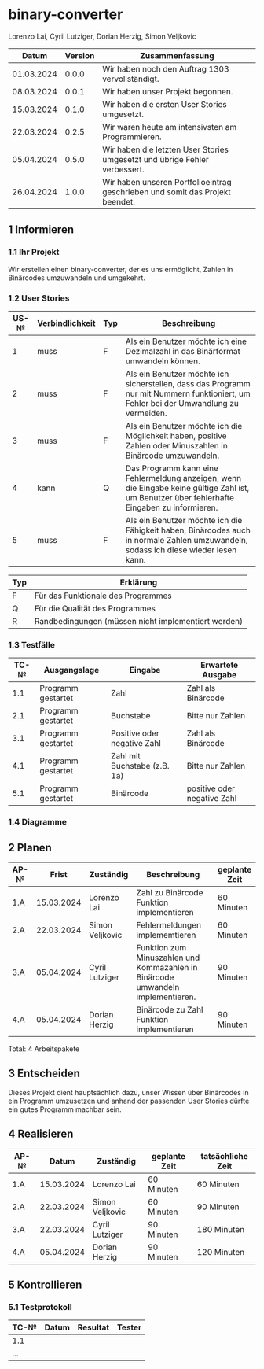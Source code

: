 # binary-converter

Lorenzo Lai, Cyril Lutziger, Dorian Herzig, Simon Veljkovic

| Datum | Version | Zusammenfassung                                              |
| ----- | ------- | ------------------------------------------------------------ |
| 01.03.2024 | 0.0.0 | Wir haben noch den Auftrag 1303 vervollständigt. |
| 08.03.2024 | 0.0.1 | Wir haben unser Projekt begonnen. |
| 15.03.2024 | 0.1.0 | Wir haben die ersten User Stories umgesetzt. |
| 22.03.2024 | 0.2.5 | Wir waren heute am intensivsten am Programmieren. |
| 05.04.2024 | 0.5.0 | Wir haben die letzten User Stories umgesetzt und übrige Fehler verbessert. |
| 26.04.2024 | 1.0.0 | Wir haben unseren Portfolioeintrag geschrieben und somit das Projekt beendet. |

## 1 Informieren

### 1.1 Ihr Projekt

Wir erstellen einen binary-converter, der es uns ermöglicht, Zahlen in Binärcodes umzuwandeln und umgekehrt.

### 1.2 User Stories
| US-№ | Verbindlichkeit | Typ  | Beschreibung                       |
| ---- | --------------- | ---- | ---------------------------------- |
| 1    |      muss       |  F   | Als ein Benutzer möchte ich eine Dezimalzahl in das Binärformat umwandeln können. |
| 2    |      muss       |  F   | Als ein Benutzer möchte ich sicherstellen, dass das Programm nur mit Nummern funktioniert, um Fehler bei der Umwandlung zu vermeiden. |
| 3    |      muss       |  F   | Als ein Benutzer möchte ich die Möglichkeit haben, positive Zahlen oder Minuszahlen in Binärcode umzuwandeln. |
| 4    |      kann       |  Q   | Das Programm kann eine Fehlermeldung anzeigen, wenn die Eingabe keine gültige Zahl ist, um Benutzer über fehlerhafte Eingaben zu informieren. |
| 5    |      muss       |  F   | Als ein Benutzer möchte ich die Fähigkeit haben, Binärcodes auch in normale Zahlen umzuwandeln, sodass ich diese wieder lesen kann. |

| Typ | Erklärung  |
| --- | ------------ |
|  F  |  Für das Funktionale des Programmes                          |
|  Q  |  Für die Qualität des Programmes                             |
|  R  |  Randbedingungen (müssen nicht implementiert werden)         |


### 1.3 Testfälle

| TC-№ | Ausgangslage | Eingabe | Erwartete Ausgabe |
| ---- | ------------ | ------- | ----------------- |
| 1.1  | Programm gestartet | Zahl | Zahl als Binärcode |
| 2.1  | Programm gestartet | Buchstabe | Bitte nur Zahlen |
| 3.1  | Programm gestartet | Positive oder negative Zahl | Zahl als Binärcode |
| 4.1  | Programm gestartet | Zahl mit Buchstabe (z.B. 1a) | Bitte nur Zahlen |
| 5.1  | Programm gestartet | Binärcode | positive oder negative Zahl |


### 1.4 Diagramme


## 2 Planen

| AP-№ | Frist | Zuständig | Beschreibung | geplante Zeit |
| ---- | ----- | --------- | ------------ | ------------- |
| 1.A  | 15.03.2024 | Lorenzo Lai | Zahl zu Binärcode Funktion implementieren | 60 Minuten |
| 2.A  | 22.03.2024 | Simon Veljkovic | Fehlermeldungen implememtieren | 60 Minuten |
| 3.A  | 05.04.2024 | Cyril Lutziger | Funktion zum Minuszahlen und Kommazahlen in Binärcode umwandeln implementieren. | 90 Minuten |
| 4.A  | 05.04.2024 | Dorian Herzig | Binärcode zu Zahl Funktion implementieren | 90 Minuten |

Total: 4 Arbeitspakete

## 3 Entscheiden

Dieses Projekt dient hauptsächlich dazu, unser Wissen über Binärcodes in ein Programm umzusetzen und anhand der passenden User Stories dürfte ein gutes Programm machbar sein.

## 4 Realisieren

| AP-№ | Datum | Zuständig | geplante Zeit | tatsächliche Zeit |
| ---- | ----- | --------- | ------------- | ----------------- |
| 1.A  | 15.03.2024 | Lorenzo Lai | 60 Minuten | 60 Minuten |
| 2.A  | 22.03.2024 | Simon Veljkovic | 60 Minuten | 90 Minuten |
| 3.A  | 22.03.2024 | Cyril Lutziger  | 90 Minuten | 180 Minuten |
| 4.A  | 05.04.2024 | Dorian Herzig   | 90 Minuten | 120 Minuten |


## 5 Kontrollieren

### 5.1 Testprotokoll

| TC-№ | Datum | Resultat | Tester |
| ---- | ----- | -------- | ------ |
| 1.1  |       |          |        |
| ...  |       |          |        |




